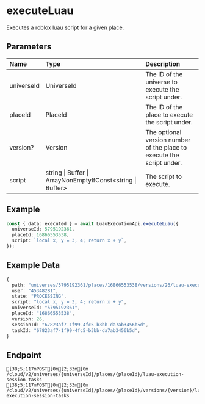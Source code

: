 
# executeLuau
Executes a roblox luau script for a given place.


## Parameters
| Name       | Type                                                       | Description                                                           |
| :--------- | :--------------------------------------------------------- | :-------------------------------------------------------------------- |
| universeId | UniverseId                                                 | The ID of the universe to execute the script under.                   |
| placeId    | PlaceId                                                    | The ID of the place to execute the script under.                      |
| version?   | Version                                                    | The optional version number of the place to execute the script under. |
| script     | string \| Buffer \| ArrayNonEmptyIfConst<string \| Buffer> | The script to execute.                                                |



## Example
```ts copy showLineNumbers
const { data: executed } = await LuauExecutionApi.executeLuau({
  universeId: 5795192361,
  placeId: 16866553538,
  script: `local x, y = 3, 4; return x + y`,
}); 
```


## Example Data
```ts copy showLineNumbers
{
  path: "universes/5795192361/places/16866553538/versions/26/luau-execution-sessions/67823af7-1f99-4fc5-b3bb-da7ab3456b5d/tasks/67823af7-1f99-4fc5-b3bb-da7ab3456b5d",
  user: "45348281",
  state: "PROCESSING",
  script: "local x, y = 3, 4; return x + y",
  universeId: "5795192361",
  placeId: "16866553538",
  version: 26,
  sessionId: "67823af7-1f99-4fc5-b3bb-da7ab3456b5d",
  taskId: "67823af7-1f99-4fc5-b3bb-da7ab3456b5d",
} 
```


## Endpoint
```ansi
[38;5;117mPOST[0m[2;33m[0m /cloud/v2/universes/{universeId}/places/{placeId}/luau-execution-session-tasks
[38;5;117mPOST[0m[2;33m[0m /cloud/v2/universes/{universeId}/places/{placeId}/versions/{version}/luau-execution-session-tasks
```
  